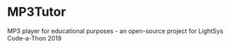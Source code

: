 # MP3Tutor
MP3 player for educational purposes - an open-source project for LightSys Code-a-Thon 2019
